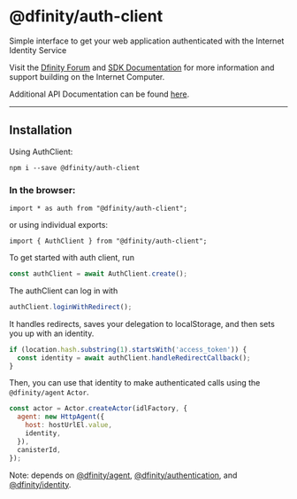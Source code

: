 # @dfinity/auth-client

Simple interface to get your web application authenticated with the Internet Identity Service

Visit the [Dfinity Forum](https://forum.dfinity.org/) and [SDK Documentation](https://sdk.dfinity.org/docs/index.html) for more information and support building on the Internet Computer.

Additional API Documentation can be found [here](https://peacock.dev/auth-client-docs).

---

## Installation

Using AuthClient:

```
npm i --save @dfinity/auth-client
```

### In the browser:

```
import * as auth from "@dfinity/auth-client";
```

or using individual exports:

```
import { AuthClient } from "@dfinity/auth-client";
```

To get started with auth client, run

```js
const authClient = await AuthClient.create();
```

The authClient can log in with

```js
authClient.loginWithRedirect();
```

It handles redirects, saves your delegation to localStorage, and then sets you up with an identity.

```js
if (location.hash.substring(1).startsWith('access_token')) {
  const identity = await authClient.handleRedirectCallback();
}
```

Then, you can use that identity to make authenticated calls using the `@dfinity/agent` `Actor`.

```js
const actor = Actor.createActor(idlFactory, {
  agent: new HttpAgent({
    host: hostUrlEl.value,
    identity,
  }),
  canisterId,
});
```

Note: depends on [@dfinity/agent](https://www.npmjs.com/package/@dfinity/agent), [@dfinity/authentication](https://www.npmjs.com/package/@dfinity/agent), and
[@dfinity/identity](https://www.npmjs.com/package/@dfinity/identity).

